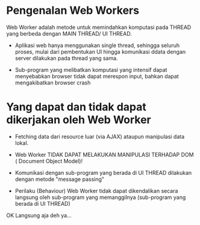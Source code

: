 Pengenalan Web Workers
==========================

Web Worker adalah metode untuk memindahkan komputasi pada THREAD yang berbeda dengan MAIN THREAD/ UI THREAD.

- Aplikasi web hanya menggunakan single thread, sehingga seluruh proses, mulai dari pembentukan UI hingga komunikasi ddata dengan server dilakukan pada thread yang sama.

- Sub-program yang melibatkan komputasi yang intensif dapat menyebabkan browser tidak dapat merespon input, bahkan dapat mengakibatkan browser crash


Yang dapat dan tidak dapat dikerjakan oleh Web Worker
===========================================================
- Fetching data dari resource luar (via AJAX) ataupun manipulasi data lokal.

- Web Worker TIDAK DAPAT MELAKUKAN MANIPULASI TERHADAP DOM ( Document Object Model)!

- Komunikasi dengan sub-program yang berada di UI THREAD dilakukan dengan metode "message passing"

- Perilaku (Behaviour) Web Worker tidak dapat dikendalikan secara langsung oleh sub-program yang memanggilnya (sub-program yang berada di UI THREAD)


OK Langsung aja deh ya...